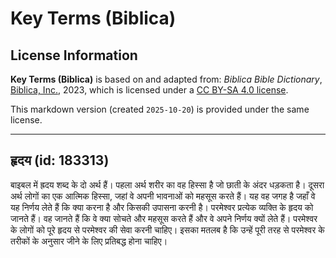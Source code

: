 # Key Terms (Biblica)

## License Information

**Key Terms (Biblica)** is based on and adapted from: _Biblica Bible Dictionary_, [Biblica, Inc.](https://www.biblica.com/), 2023, which is licensed under a [CC BY-SA 4.0 license](https://creativecommons.org/licenses/by-sa/4.0/legalcode.en).

This markdown version (created `2025-10-20`) is provided under the same license.



--------------------------------

## हृदय (id: 183313)

बाइबल में ह्रदय शब्द के दो अर्थ हैं। पहला अर्थ शरीर का वह हिस्सा है जो छाती के अंदर धड़कता है। दूसरा अर्थ लोगों का एक आत्मिक हिस्सा, जहां वे अपनी भावनाओं को महसूस करते हैं। यह वह जगह है जहाँ वे यह निर्णय लेते हैं कि क्या करना है और किसकी उपासना करनी है। परमेश्वर प्रत्येक व्यक्ति के हृदय को जानते हैं। वह जानते हैं कि वे क्या सोचते और महसूस करते हैं और वे अपने निर्णय क्यों लेते हैं। परमेश्वर के लोगों को पूरे हृदय से परमेश्वर की सेवा करनी चाहिए। इसका मतलब है कि उन्हें पूरी तरह से परमेश्वर के तरीकों के अनुसार जीने के लिए प्रतिबद्ध होना चाहिए।


